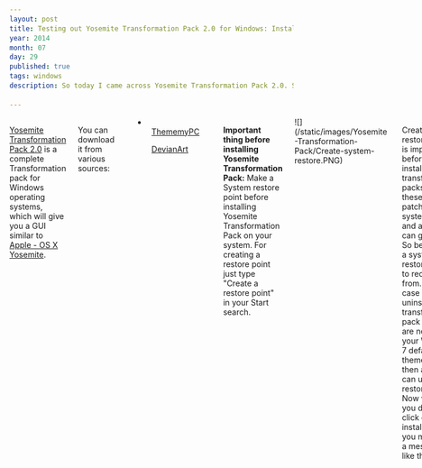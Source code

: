```yaml
---
layout: post
title: Testing out Yosemite Transformation Pack 2.0 for Windows: Installation steps and preview
year: 2014
month: 07
day: 29
published: true
tags: windows
description: So today I came across Yosemite Transformation Pack 2.0. Seemed quite elegant. So I installed it on my Windows 7 PC. Here are the installation steps and a few screenshots.

---
```

<div class="row">
	<div class="span9 columns">
		<p><a href="http://www.windowsxlive.net/yosemite-transformation-pack/" target="_blank">Yosemite Transformation Pack 2.0</a> is a complete Transformation pack for Windows operating systems, which will give you a GUI similar to <a href="https://www.apple.com/osx/preview/" target="_blank">Apple - OS X Yosemite</a>.</p>
		<p>You can download it from various sources:</p>
		<p>
		<li>
		<ul><a href="http://www.thememypc.com/yosemite-transformation-pack-2-0/" target="_blank">ThememyPC</a></ul>
		<ul><a href="http://windowsx.deviantart.com/art/Yosemite-Transformation-Pack-1-0-458775556" target="_blank">DevianArt</a></ul>
		</li>
		</p>
		<p><b>Important thing before installing Yosemite Transformation Pack:</b> Make a System restore point before installing Yosemite Transformation Pack on your system. For creating a restore point just type "Create a restore point" in your Start search.</p>
		![](/static/images/Yosemite-Transformation-Pack/Create-system-restore.PNG)
		<p>Creating a restore point is important before installing any transformation packs, as these packs patch your system files and anything can go wrong. So better have a system restore point to recover from. Also in case you uninstall this transformation pack and you are not getting your Windows 7 default theme back then also you can use the restore point. Now when you double click on the installer then you might get a message like this:</p>
		![](/static/images/Yosemite-Transformation-Pack/system-restart-pending.PNG)
		<p>Just restart your computer and run the setup again and you will see a screen similar to this:</p>
		![](/static/images/Yosemite-Transformation-Pack/Yosemite-Transformation-Pack-Installer.PNG)
		<p>During installation your screen might go black, but don't worry after a few minutes you will see the following message asking for your permission to restart the computer.</p>
		![](/static/images/Yosemite-Transformation-Pack/Restart-required.PNG)
		<p>After restart the Yosemite Transformation Pack will be completely applied. Here are a few screenshots of my system.</p>
		![](/static/images/Yosemite-Transformation-Pack/Desktop-after-applying-transformation-pack.png)
		![](/static/images/Yosemite-Transformation-Pack/my-computer-after-applying-transformation-pack.png)
		![](/static/images/Yosemite-Transformation-Pack/folders-after-applying-transformation-pack.png)
		![](/static/images/Yosemite-Transformation-Pack/start-menu-after-applying-transformation-pack.png)
		![](/static/images/Yosemite-Transformation-Pack/launchpad-after-applying-transformation-pack.png)
		<p>The last screen is the so called "Launchpad", it comes up when you double click on empty space on desktop.</p>
		<p>Overall the Yosemite Transformation Pack looks good and I might just keep it for some time.</p>
		</div>
 </div> 
